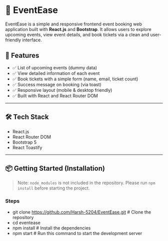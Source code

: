 # 🎉 EventEase

EventEase is a simple and responsive frontend event booking web application built with **React.js** and **Bootstrap**. It allows users to explore upcoming events, view event details, and book tickets via a clean and user-friendly interface.

## 🚀 Features

- ✅ List of upcoming events (dummy data)
- ✅ View detailed information of each event
- ✅ Book tickets with a simple form (name, email, ticket count)
- ✅ Success message on booking (via toast)
- ✅ Responsive layout (mobile & desktop friendly)
- ✅ Built with React and React Router DOM

---

## 🛠️ Tech Stack

- React.js
- React Router DOM
- Bootstrap 5
- React Toastify

---

## 📦 Getting Started (Installation)

> Note: `node_modules` is not included in the repository. Please run `npm install` before starting the project.

### Steps
- git clone https://github.com/Harsh-5204/EventEase.git  # Clone the repository
- cd eventease
- npm install  # Install the dependencies
- npm start  # Run this command to start the development server

